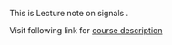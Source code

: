 This is Lecture note on signals .

Visit following link for [course description](http://resourceful.github.io/classes/2016-11-09-week10-class8-signal/)
